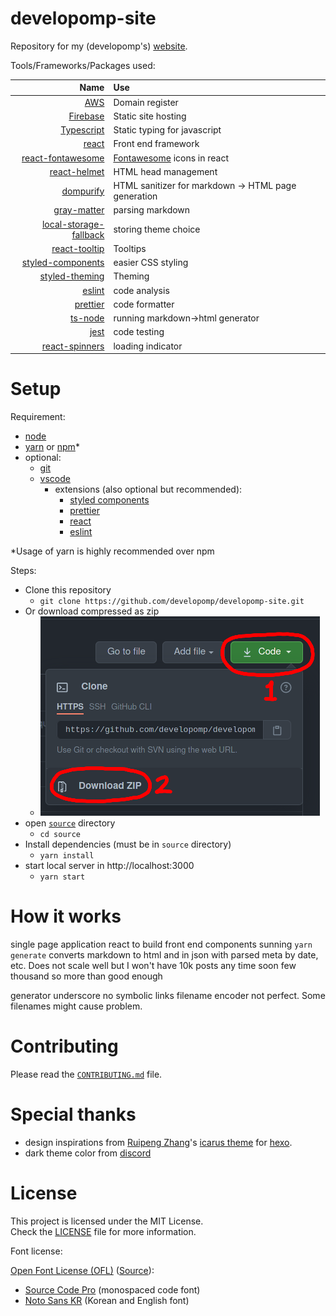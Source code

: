 # developomp-site

Repository for my (developomp's) <a href="https://developomp.com" target="_blank">website</a>.

Tools/Frameworks/Packages used:

|                                                                          Name | Use                                                   |
| ----------------------------------------------------------------------------: | :---------------------------------------------------- |
|                                                 [AWS](https://aws.amazon.com) | Domain register                                       |
|                                       [Firebase](https://firebase.google.com) | Static site hosting                                   |
|                         [Typescript](https://github.com/microsoft/TypeScript) | Static typing for javascript                          |
|                                                  [react](https://reactjs.org) | Front end framework                                   |
|         [react-fontawesome](https://github.com/FortAwesome/react-fontawesome) | [Fontawesome](https://fontawesome.com) icons in react |
|                           [react-helmet](https://github.com/nfl/react-helmet) | HTML head management                                  |
|                              [dompurify](https://github.com/cure53/DOMPurify) | HTML sanitizer for markdown -> HTML page generation   |
|                   [gray-matter](https://github.com/jonschlinkert/gray-matter) | parsing markdown                                      |
| [local-storage-fallback](https://github.com/ripeworks/local-storage-fallback) | storing theme choice                                  |
|                      [react-tooltip](https://github.com/wwayne/react-tooltip) | Tooltips                                              |
|   [styled-components](https://github.com/styled-components/styled-components) | easier CSS styling                                    |
|         [styled-theming](https://github.com/styled-components/styled-theming) | Theming                                               |
|                                    [eslint](https://github.com/eslint/eslint) | code analysis                                         |
|                              [prettier](https://github.com/prettier/prettier) | code formatter                                        |
|                              [ts-node](https://github.com/TypeStrong/ts-node) | running markdown->html generator                      |
|                                                     [jest](https://jestjs.io) | code testing                                          |
|               [react-spinners](https://github.com/davidhu2000/react-spinners) | loading indicator                                     |

# Setup

Requirement:

-   [node](https://nodejs.org)
-   [yarn](https://github.com/yarnpkg/yarn) or [npm](https://github.com/npm/cli)\*
-   optional:
    -   [git](https://git-scm.com)
    -   [vscode](https://code.visualstudio.com)
        -   extensions (also optional but recommended):
            -   [styled components](https://marketplace.visualstudio.com/items?itemName=jpoissonnier.vscode-styled-components)
            -   [prettier](https://marketplace.visualstudio.com/items?itemName=esbenp.prettier-vscode)
            -   [react](https://marketplace.visualstudio.com/items?itemName=dsznajder.es7-react-js-snippets)
            -   [eslint](https://marketplace.visualstudio.com/items?itemName=dbaeumer.vscode-eslint)

\*Usage of yarn is highly recommended over npm

Steps:

-   Clone this repository
    -   `git clone https://github.com/developomp/developomp-site.git`
-   Or download compressed as zip
    -   ![](./downloading.png)
-   open [`source`](./source) directory
    -   `cd source`
-   Install dependencies (must be in `source` directory)
    -   `yarn install`
-   start local server in http://localhost:3000
    -   `yarn start`

# How it works

single page application
react to build front end
components
sunning `yarn generate` converts markdown to html and in json with parsed meta
by date, etc.
Does not scale well but I won't have 10k posts any time soon
few thousand so more than good enough

generator underscore
no symbolic links
filename encoder not perfect. Some filenames might cause problem.

# Contributing

Please read the [`CONTRIBUTING.md`](./CONTRIBUTING.md) file.

# Special thanks

-   design inspirations from [Ruipeng Zhang](https://github.com/ppoffice)'s [icarus theme](https://github.com/ppoffice/hexo-theme-icarus) for [hexo](https://github.com/hexojs/hexo).
-   dark theme color from [discord](http://discord.com)

# License

This project is licensed under the MIT License.<br>
Check the [LICENSE](./LICENSE) file for more information.

Font license:

[Open Font License (OFL)](./LICENSE_OFL) ([Source](https://scripts.sil.org/cms/scripts/page.php?site_id=nrsi&id=OFL#5667e9e4)):

-   [Source Code Pro](https://fonts.google.com/specimen/Source+Code+Pro?query=source+code+pro) (monospaced code font)
-   [Noto Sans KR](https://fonts.google.com/specimen/Noto+Sans+KR) (Korean and English font)
